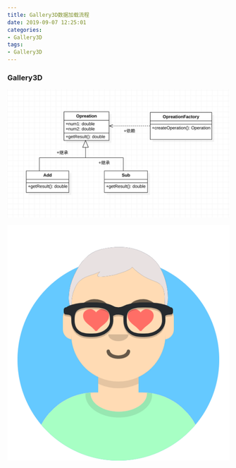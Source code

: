 ```yaml
---
title: Gallery3D数据加载流程
date: 2019-09-07 12:25:01
categories:
- Gallery3D
tags:
- Gallery3D
---
```


### Gallery3D

![UML图](/images/uml-simple-factory.png)

![头像](/images/avatar.png)
